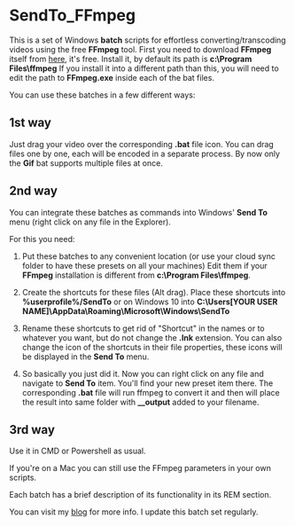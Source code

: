 # SendTo_FFmpeg
This is a set of Windows **batch** scripts for effortless converting/transcoding videos using the free **FFmpeg** tool.
First you need to download **FFmpeg** itself from [here](https://www.ffmpeg.org/download.html), it's free.
Install it, by default its path is **c:\Program Files\ffmpeg**
If you install it into a different path than this,
you will need to edit the path to **FFmpeg.exe** inside each of the bat files.

You can use these batches in a few different ways:

## 1st way
Just drag your video over the corresponding **.bat** file icon.
You can drag files one by one, each will be encoded in a separate process.
By now only the **Gif** bat supports multiple files at once.

## 2nd way
You can integrate these batches as commands into Windows' **Send To** menu (right click on any file in the Explorer).

For this you need:

1. Put these batches to any convenient location (or use your cloud sync folder to have these presets on all your machines)
Edit them if your **FFmpeg** installation is different from **c:\Program Files\ffmpeg**.

2. Create the shortcuts for these files (Alt drag). Place these shortcuts into **%userprofile%/SendTo** or on Windows 10 into **C:\Users\[YOUR USER NAME]\AppData\Roaming\Microsoft\Windows\SendTo**

3. Rename these shortcuts to get rid of "Shortcut" in the names or to whatever you want, but do not change the **.lnk** extension.
You can also change the icon of the shortcuts in their file properties, these icons will be displayed in the **Send To** menu.

4. So basically you just did it. Now you can right click on any file and navigate to **Send To** item.
You'll find your new preset item there. The corresponding **.bat** file will run ffmpeg to convert it
and then will place the result into same folder with **__output** added to your filename.

## 3rd way

Use it in CMD or Powershell as usual.

If you're on a Mac you can still use the FFmpeg parameters in your own scripts.

Each batch has a brief description of its functionality in its REM section.

You can visit my [blog](https://keeraah.blogspot.com/2018/02/ffmpeg-lifehack-1.html) for more info.
I update this batch set regularly.
